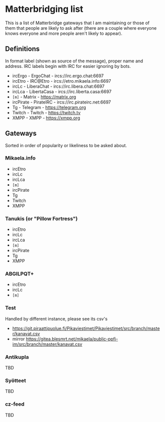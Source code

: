 # Matterbridging list

This is a list of Matterbridge gateways that I am maintaining or those of
them that people are likely to ask after (there are a couple where everyone
knows everyone and more people aren't likely to appear).

## Definitions

In format label (shown as source of the message), proper name and address.
IRC labels begin with IRC for easier ignoring by bots.

* ircErgo - ErgoChat - ircs://irc.ergo.chat:6697
* ircEtro - IRC@Etro - ircs://etro.mikaela.info:6697
* ircLc - LiberaChat - ircs://irc.libera.chat:6697
* ircLca - LibertaCasa - ircs://irc.liberta.casa:6697
* `[m]` - Matrix - https://matrix.org
* ircPirate - PirateIRC - ircs://irc.pirateirc.net:6697
* Tg - Telegram - https://telegram.org
* Twitch - Twitch - https://twitch.tv
* XMPP - XMPP - https://xmpp.org

## Gateways

Sorted in order of popularity or likeliness to be asked about.

### Mikaela.info

* ircEtro
* ircLc
* ircLca
* `[m]`
* ircPirate
* Tg
* Twitch
* XMPP

### Tanukis (or "Pillow Fortress")

* ircEtro
* ircLc
* ircLca
* `[m]`
* ircPirate
* Tg
* XMPP

### ABGILPQT+

* ircEtro
* ircLc
* `[m]`

### Test

Handled by different instance, please see its csv's

* https://git.piraattipuolue.fi/Pikaviestimet/Pikaviestimet/src/branch/master/kanavat.csv
* mirror https://gitea.blesmrt.net/mikaela/public-ppfi-im/src/branch/master/kanavat.csv

### Antikupla

TBD

### Syötteet

TBD

### cz-feed

TBD
